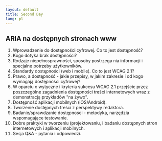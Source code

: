 ```yaml
---
layout: default
title: Second Day
lang: pl
---
```


## ARIA na dostępnych stronach www 

1. Wprowadzenie do dostępności cyfrowej. Co to jest dostępność?
2. Kogo dotyka brak dostępności?
3. Rodzaje niepełnosprawności, sposoby postrzega nia informacji i specjalne potrzeby użytkowników.
4. Standardy dostępności (web i mobile). Co to jest WCAG 2.1?
5. Prawo, a dostępność - jakie przepisy, w jakim zakresie i od kogo wymagają dostępności cyfrowej?
6. W oparciu o wytyczne i kryteria sukcesu WCAG 2.1 przejście przez poszczególne zagadnienia dostępności treści internetowych wraz z demonstracją przykładów "na żywo".
7. Dostępność aplikacji mobilnych (iOS/Android).
8. Tworzenie dostępnych treści z perspektywy redaktora.
9. Badanie/sprawdzanie dostępności - metodyka, narzędzia wspomagające testowanie.
10. Dobre praktyki w tworzeniu (projektowaniu, i badaniu dostępnych stron internetowych i aplikacji mobilnych.
11. Sesja Q&A - pytania i odpowiedzi.